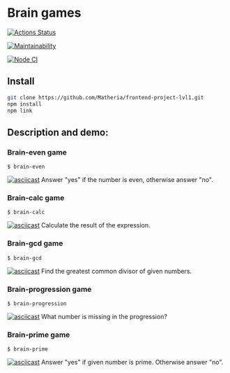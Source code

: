 # Brain games

[![Actions Status](https://github.com/Matheria/frontend-project-lvl1/workflows/hexlet-check/badge.svg)](https://github.com/Matheria/frontend-project-lvl1/actions)

[![Maintainability](https://api.codeclimate.com/v1/badges/8d17f87570a1272730a2/maintainability)](https://codeclimate.com/github/Matheria/frontend-project-lvl1/maintainability)

[![Node CI](https://github.com/Matheria/frontend-project-lvl1/actions/workflows/node.yml/badge.svg)](https://github.com/Matheria/frontend-project-lvl1/actions)

## Install

```sh
git clone https://github.com/Matheria/frontend-project-lvl1.git
npm install
npm link
```

## Description and demo:

### Brain-even game

`$ brain-even`

[![asciicast](https://asciinema.org/a/sIHwXMNUOjQUKCR8P58XDW3VP.svg)](https://asciinema.org/a/sIHwXMNUOjQUKCR8P58XDW3VP)
Answer "yes" if the number is even, otherwise answer "no".

### Brain-calc game

`$ brain-calc`

[![asciicast](https://asciinema.org/a/txZTdOfaifnCzjrbuFG7CW7ed.svg)](https://asciinema.org/a/txZTdOfaifnCzjrbuFG7CW7ed)
Calculate the result of the expression.

### Brain-gcd game

`$ brain-gcd`

[![asciicast](https://asciinema.org/a/ybrLZ6ZCE4Q9sOHR5i9PpgA6D.svg)](https://asciinema.org/a/ybrLZ6ZCE4Q9sOHR5i9PpgA6D)
Find the greatest common divisor of given numbers.

### Brain-progression game

`$ brain-progression`

[![asciicast](https://asciinema.org/a/STKI9ZUV63ELlevgOoVeMIocy.svg)](https://asciinema.org/a/STKI9ZUV63ELlevgOoVeMIocy)
What number is missing in the progression?

### Brain-prime game

`$ brain-prime`

[![asciicast](https://asciinema.org/a/x9r05xGpraiWNMz2DM4ghQYI0.svg)](https://asciinema.org/a/x9r05xGpraiWNMz2DM4ghQYI0)
Answer "yes" if given number is prime. Otherwise answer "no".
